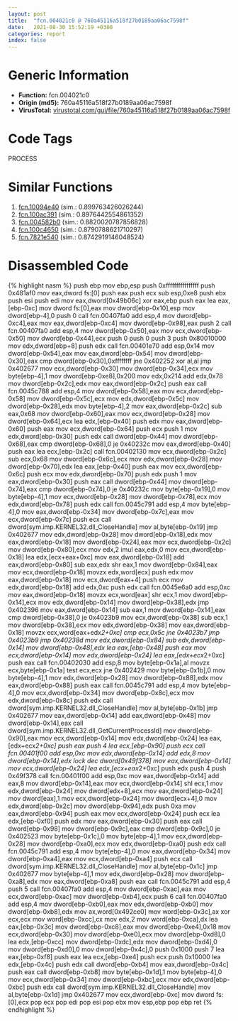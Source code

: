 ```yaml
---
layout: post
title:  "fcn.004021c0 @ 760a45116a518f27b0189aa06ac7598f"
date:   2021-08-30 15:52:19 +0300
categories: report
index: false
---
```


# Generic Information
- **Function:** fcn.004021c0
- **Origin (md5):** 760a45116a518f27b0189aa06ac7598f
- **VirusTotal:** [virustotal.com/gui/file/760a45116a518f27b0189aa06ac7598f][virustotal_ref]

# Code Tags
<span class="tag" id="PROCESS">PROCESS</span>


# Similar Functions

1. [fcn.10094e40][similar_1_ref] (sim.: 0.899763426026244)
2. [fcn.100ac391][similar_2_ref] (sim.: 0.8976442554861352)
3. [fcn.004582b0][similar_3_ref] (sim.: 0.8820020787856828)
4. [fcn.100c4650][similar_4_ref] (sim.: 0.8790788621710297)
5. [fcn.7821e540][similar_5_ref] (sim.: 0.8742919146048524)


# Disassembled Code

{% highlight nasm %}
push ebp
mov ebp,esp
push 0xffffffffffffffff
push 0x481af0
mov eax,dword fs:[0]
push eax
push ecx
sub esp,0xe8
push ebx
push esi
push edi
mov eax,dword[0x49b06c]
xor eax,ebp
push eax
lea eax,[ebp-0xc]
mov dword fs:[0],eax
mov dword[ebp-0x10],esp
mov dword[ebp-4],0
push 0
call fcn.00407fa0
add esp,4
mov dword[ebp-0xc4],eax
mov eax,dword[ebp-0xc4]
mov dword[ebp-0x98],eax
push 2
call fcn.00407fa0
add esp,4
mov dword[ebp-0x50],eax
mov ecx,dword[ebp-0x50]
mov dword[ebp-0x44],ecx
push 0
push 0
push 3
push 0x80010000
mov edx,dword[ebp+8]
push edx
call fcn.00401e70
add esp,0x14
mov dword[ebp-0x54],eax
mov eax,dword[ebp-0x54]
mov dword[ebp-0x30],eax
cmp dword[ebp-0x30],0xffffffff
jne 0x402252
xor al,al
jmp 0x402677
mov ecx,dword[ebp-0x30]
mov dword[ebp-0x34],ecx
mov byte[ebp-4],1
mov dword[ebp-0xe8],0x200
mov edx,0x214
add edx,0x78
mov dword[ebp-0x2c],edx
mov eax,dword[ebp-0x2c]
push eax
call fcn.0045c788
add esp,4
mov dword[ebp-0x58],eax
mov ecx,dword[ebp-0x58]
mov dword[ebp-0x5c],ecx
mov edx,dword[ebp-0x5c]
mov dword[ebp-0x28],edx
mov byte[ebp-4],2
mov eax,dword[ebp-0x2c]
sub eax,0x68
mov dword[ebp-0x60],eax
mov ecx,dword[ebp-0x28]
mov dword[ebp-0x64],ecx
lea edx,[ebp-0x40]
push edx
mov eax,dword[ebp-0x60]
push eax
mov ecx,dword[ebp-0x64]
push ecx
push 1
mov edx,dword[ebp-0x30]
push edx
call dword[ebp-0x44]
mov dword[ebp-0x68],eax
cmp dword[ebp-0x68],0
je 0x40232c
mov eax,dword[ebp-0x40]
push eax
lea ecx,[ebp-0x2c]
call fcn.00402130
mov ecx,dword[ebp-0x2c]
sub ecx,0x68
mov dword[ebp-0x6c],ecx
mov edx,dword[ebp-0x28]
mov dword[ebp-0x70],edx
lea eax,[ebp-0x40]
push eax
mov ecx,dword[ebp-0x6c]
push ecx
mov edx,dword[ebp-0x70]
push edx
push 1
mov eax,dword[ebp-0x30]
push eax
call dword[ebp-0x44]
mov dword[ebp-0x74],eax
cmp dword[ebp-0x74],0
je 0x40232c
mov byte[ebp-0x19],0
mov byte[ebp-4],1
mov ecx,dword[ebp-0x28]
mov dword[ebp-0x78],ecx
mov edx,dword[ebp-0x78]
push edx
call fcn.0045c791
add esp,4
mov byte[ebp-4],0
mov eax,dword[ebp-0x34]
mov dword[ebp-0x7c],eax
mov ecx,dword[ebp-0x7c]
push ecx
call dword[sym.imp.KERNEL32.dll_CloseHandle]
mov al,byte[ebp-0x19]
jmp 0x402677
mov edx,dword[ebp-0x28]
mov dword[ebp-0x18],edx
mov eax,dword[ebp-0x18]
mov dword[ebp-0x24],eax
mov ecx,dword[ebp-0x2c]
mov dword[ebp-0x80],ecx
mov edx,2
imul eax,edx,0
mov ecx,dword[ebp-0x18]
lea edx,[ecx+eax+0xc]
mov eax,dword[ebp-0x18]
add eax,dword[ebp-0x80]
sub eax,edx
shr eax,1
mov dword[ebp-0x84],eax
mov ecx,dword[ebp-0x18]
movzx edx,word[ecx]
push edx
mov eax,dword[ebp-0x18]
mov ecx,dword[eax+4]
push ecx
mov edx,dword[ebp-0x18]
add edx,0xc
push edx
call fcn.0045e6a0
add esp,0xc
mov eax,dword[ebp-0x18]
movzx ecx,word[eax]
shr ecx,1
mov dword[ebp-0x14],ecx
mov edx,dword[ebp-0x14]
mov dword[ebp-0x38],edx
jmp 0x402396
mov eax,dword[ebp-0x14]
sub eax,1
mov dword[ebp-0x14],eax
cmp dword[ebp-0x38],0
je 0x4023b9
mov ecx,dword[ebp-0x38]
sub ecx,1
mov dword[ebp-0x38],ecx
mov edx,dword[ebp-0x38]
mov eax,dword[ebp-0x18]
movzx ecx,word[eax+edx*2+0xc]
cmp ecx,0x5c
jne 0x4023b7
jmp 0x4023b9
jmp 0x40238d
mov edx,dword[ebp-0x84]
sub edx,dword[ebp-0x14]
mov dword[ebp-0x48],edx
lea eax,[ebp-0x48]
push eax
mov ecx,dword[ebp-0x14]
mov edx,dword[ebp-0x24]
lea eax,[edx+ecx*2+0xc]
push eax
call fcn.00402030
add esp,8
mov byte[ebp-0x1a],al
movzx ecx,byte[ebp-0x1a]
test ecx,ecx
jne 0x402429
mov byte[ebp-0x1b],0
mov byte[ebp-4],1
mov edx,dword[ebp-0x28]
mov dword[ebp-0x88],edx
mov eax,dword[ebp-0x88]
push eax
call fcn.0045c791
add esp,4
mov byte[ebp-4],0
mov ecx,dword[ebp-0x34]
mov dword[ebp-0x8c],ecx
mov edx,dword[ebp-0x8c]
push edx
call dword[sym.imp.KERNEL32.dll_CloseHandle]
mov al,byte[ebp-0x1b]
jmp 0x402677
mov eax,dword[ebp-0x14]
add eax,dword[ebp-0x48]
mov dword[ebp-0x14],eax
call dword[sym.imp.KERNEL32.dll_GetCurrentProcessId]
mov dword[ebp-0x90],eax
mov ecx,dword[ebp-0x14]
mov edx,dword[ebp-0x24]
lea eax,[edx+ecx*2+0xc]
push eax
push 4
lea ecx,[ebp-0x90]
push ecx
call fcn.00401f00
add esp,0xc
mov edx,dword[ebp-0x14]
add edx,8
mov dword[ebp-0x14],edx
lock dec dword[0x49f378]
mov eax,dword[ebp-0x14]
mov ecx,dword[ebp-0x24]
lea edx,[ecx+eax*2+0xc]
push edx
push 4
push 0x49f378
call fcn.00401f00
add esp,0xc
mov eax,dword[ebp-0x14]
add eax,8
mov dword[ebp-0x14],eax
mov ecx,dword[ebp-0x14]
shl ecx,1
mov edx,dword[ebp-0x24]
mov dword[edx+8],ecx
mov eax,dword[ebp-0x24]
mov dword[eax],1
mov ecx,dword[ebp-0x24]
mov dword[ecx+4],0
mov edx,dword[ebp-0x2c]
mov dword[ebp-0x94],edx
push 0xa
mov eax,dword[ebp-0x94]
push eax
mov ecx,dword[ebp-0x24]
push ecx
lea edx,[ebp-0xf0]
push edx
mov eax,dword[ebp-0x30]
push eax
call dword[ebp-0x98]
mov dword[ebp-0x9c],eax
cmp dword[ebp-0x9c],0
je 0x402523
mov byte[ebp-0x1c],0
mov byte[ebp-4],1
mov ecx,dword[ebp-0x28]
mov dword[ebp-0xa0],ecx
mov edx,dword[ebp-0xa0]
push edx
call fcn.0045c791
add esp,4
mov byte[ebp-4],0
mov eax,dword[ebp-0x34]
mov dword[ebp-0xa4],eax
mov ecx,dword[ebp-0xa4]
push ecx
call dword[sym.imp.KERNEL32.dll_CloseHandle]
mov al,byte[ebp-0x1c]
jmp 0x402677
mov byte[ebp-4],1
mov edx,dword[ebp-0x28]
mov dword[ebp-0xa8],edx
mov eax,dword[ebp-0xa8]
push eax
call fcn.0045c791
add esp,4
push 5
call fcn.00407fa0
add esp,4
mov dword[ebp-0xac],eax
mov ecx,dword[ebp-0xac]
mov dword[ebp-0xb4],ecx
push 6
call fcn.00407fa0
add esp,4
mov dword[ebp-0xb0],eax
mov edx,dword[ebp-0xb0]
mov dword[ebp-0xb8],edx
mov ax,word[0x492ce0]
mov word[ebp-0x3c],ax
xor ecx,ecx
mov word[ebp-0xcc],cx
mov edx,2
mov word[ebp-0xca],dx
lea eax,[ebp-0x3c]
mov dword[ebp-0xc8],eax
mov dword[ebp-0xe4],0x18
mov ecx,dword[ebp-0x30]
mov dword[ebp-0xe0],ecx
mov dword[ebp-0xd8],0
lea edx,[ebp-0xcc]
mov dword[ebp-0xdc],edx
mov dword[ebp-0xd4],0
mov dword[ebp-0xd0],0
mov dword[ebp-0x4c],0
push 0x1000
push 7
lea eax,[ebp-0xf8]
push eax
lea ecx,[ebp-0xe4]
push ecx
push 0x10000
lea edx,[ebp-0x4c]
push edx
call dword[ebp-0xb4]
mov eax,dword[ebp-0x4c]
push eax
call dword[ebp-0xb8]
mov byte[ebp-0x1d],1
mov byte[ebp-4],0
mov ecx,dword[ebp-0x34]
mov dword[ebp-0xbc],ecx
mov edx,dword[ebp-0xbc]
push edx
call dword[sym.imp.KERNEL32.dll_CloseHandle]
mov al,byte[ebp-0x1d]
jmp 0x402677
mov ecx,dword[ebp-0xc]
mov dword fs:[0],ecx
pop ecx
pop edi
pop esi
pop ebx
mov esp,ebp
pop ebp
ret
{% endhighlight %}


[similar_1_ref]: /report/fcn.10094e40@a0ac129ff3ea4c0dfa9529c259a9502c
[similar_2_ref]: /report/fcn.100ac391@a0ac129ff3ea4c0dfa9529c259a9502c
[similar_3_ref]: /report/fcn.004582b0@3e981d1767f44f5fe2446a49ffe52f4e
[similar_4_ref]: /report/fcn.100c4650@a0ac129ff3ea4c0dfa9529c259a9502c
[similar_5_ref]: /report/fcn.7821e540@ebea46c6b17785efc2ebcb24ad99656c
[virustotal_ref]: https://www.virustotal.com/gui/file/760a45116a518f27b0189aa06ac7598f